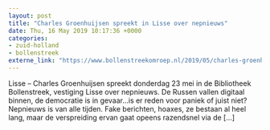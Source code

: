 ```yaml
---
layout: post
title: "Charles Groenhuijsen spreekt in Lisse over nepnieuws"
date: Thu, 16 May 2019 10:17:36 +0000
categories: 
- zuid-holland 
- bollenstreek 
externe_link: "https://www.bollenstreekomroep.nl/2019/05/charles-groenhuijsen-spreekt-in-lisse-over-nepnieuws/"
---
```


Lisse &#8211; Charles Groenhuijsen spreekt donderdag 23 mei in de Bibliotheek Bollenstreek, vestiging Lisse over nepnieuws. De Russen vallen digitaal binnen, de democratie is in gevaar…is er reden voor paniek of juist niet? Nepnieuws is van alle tijden. Fake berichten, hoaxes, ze bestaan al heel lang, maar de verspreiding ervan gaat opeens razendsnel via de [&#8230;]
